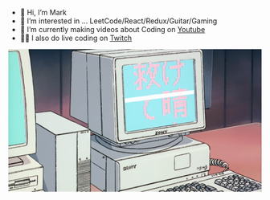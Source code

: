 - 👋 Hi, I’m Mark
- 👀 I’m interested in ... LeetCode/React/Redux/Guitar/Gaming
- 🌱 I’m currently making videos about Coding on [Youtube](https://www.youtube.com/channel/UCgmyYl_6elcWdJLUzYi6IWA)
- 🐱‍💻 I also do live coding on [Twitch](https://www.twitch.tv/observed_)

![computer](https://raw.githubusercontent.com/msorce/msorce.github.io/master/computer.gif)
<!---
msorce/msorce is a ✨ special ✨ repository because its `README.md` (this file) appears on your GitHub profile.
You can click the Preview link to take a look at your changes.
--->
